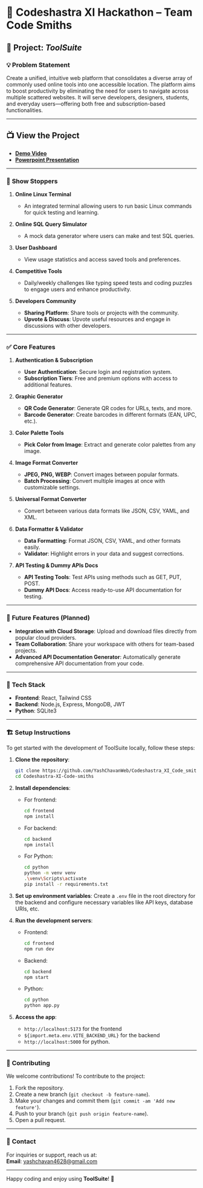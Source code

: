 # 🚀 **Codeshastra XI Hackathon – Team Code Smiths**

## 🧰 **Project: _ToolSuite_**

### 💡 **Problem Statement**

Create a unified, intuitive web platform that consolidates a diverse array of commonly used online tools into one accessible location. The platform aims to boost productivity by eliminating the need for users to navigate across multiple scattered websites. It will serve developers, designers, students, and everyday users—offering both free and subscription-based functionalities.

---

## 📺 **View the Project**

- **[Demo Video](https://drive.google.com/file/d/1aLrQCO2dW47nmAMfGSQ4nHGjge5u6gHi/view?usp=sharing)**
- **[Powerpoint Presentation](https://drive.google.com/file/d/15RxO-FhbjL-GLeqxmumtRasaKPSMEOKO/view?usp=sharing)**


---

### 🌟 **Show Stoppers**

1. **Online Linux Terminal**

   - An integrated terminal allowing users to run basic Linux commands for quick testing and learning.

2. **Online SQL Query Simulator**

   - A mock data generator where users can make and test SQL queries.

3. **User Dashboard**

   - View usage statistics and access saved tools and preferences.

4. **Competitive Tools**

   - Daily/weekly challenges like typing speed tests and coding puzzles to engage users and enhance productivity.

5. **Developers Community**
   - **Sharing Platform**: Share tools or projects with the community.
   - **Upvote & Discuss**: Upvote useful resources and engage in discussions with other developers.

---

### ✅ **Core Features**

1. **Authentication & Subscription**

   - **User Authentication**: Secure login and registration system.
   - **Subscription Tiers**: Free and premium options with access to additional features.

2. **Graphic Generator**

   - **QR Code Generator**: Generate QR codes for URLs, texts, and more.
   - **Barcode Generator**: Create barcodes in different formats (EAN, UPC, etc.).

3. **Color Palette Tools**

   - **Pick Color from Image**: Extract and generate color palettes from any image.

4. **Image Format Converter**

   - **JPEG, PNG, WEBP**: Convert images between popular formats.
   - **Batch Processing**: Convert multiple images at once with customizable settings.

5. **Universal Format Converter**

   - Convert between various data formats like JSON, CSV, YAML, and XML.

6. **Data Formatter & Validator**

   - **Data Formatting**: Format JSON, CSV, YAML, and other formats easily.
   - **Validator**: Highlight errors in your data and suggest corrections.

7. **API Testing & Dummy APIs Docs**
   - **API Testing Tools**: Test APIs using methods such as GET, PUT, POST.
   - **Dummy API Docs**: Access ready-to-use API documentation for testing.

---

### 🚀 **Future Features (Planned)**

- **Integration with Cloud Storage**: Upload and download files directly from popular cloud providers.
- **Team Collaboration**: Share your workspace with others for team-based projects.
- **Advanced API Documentation Generator**: Automatically generate comprehensive API documentation from your code.

---

### 📜 **Tech Stack**

- **Frontend**: React, Tailwind CSS
- **Backend**: Node.js, Express, MongoDB, JWT
- **Python**: SQLite3

---

### 🏗️ **Setup Instructions**

To get started with the development of ToolSuite locally, follow these steps:

1. **Clone the repository**:

   ```bash
   git clone https://github.com/YashChavanWeb/Codeshastra_XI_Code_smiths
   cd Codeshastra-XI-Code-smiths
   ```

2. **Install dependencies**:

   - For frontend:
     ```bash
     cd frontend
     npm install
     ```
   - For backend:
     ```bash
     cd backend
     npm install
     ```
   - For Python:
     ```bash
     cd python
     python -m venv venv
     .\venv\Scripts\activate
     pip install -r requirements.txt
     ```

3. **Set up environment variables**:
   Create a `.env` file in the root directory for the backend and configure necessary variables like API keys, database URIs, etc.

4. **Run the development servers**:

   - Frontend:
     ```bash
     cd frontend
     npm run dev
     ```
   - Backend:
     ```bash
     cd backend
     npm start
     ```
   - Python:
     ```bash
     cd python
     python app.py
     ```

5. **Access the app**:
   - `http://localhost:5173` for the frontend
   - `${import.meta.env.VITE_BACKEND_URL}` for the backend
   - `http://localhost:5000` for python.

---

### 🤝 **Contributing**

We welcome contributions! To contribute to the project:

1. Fork the repository.
2. Create a new branch (`git checkout -b feature-name`).
3. Make your changes and commit them (`git commit -am 'Add new feature'`).
4. Push to your branch (`git push origin feature-name`).
5. Open a pull request.

---

### 💬 **Contact**

For inquiries or support, reach us at:  
**Email**: yashchavan4628@gmail.com

---

Happy coding and enjoy using **ToolSuite**! 🚀
